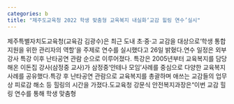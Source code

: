 ```yaml
---
categories: b
title: "제주도교육청 2022 학생 맞춤형 교육복지 내실화‘교감 힐링 연수’실시"
---
```

제주특별자치도교육청(교육감 김광수)은 최근 도내 초‧중‧고 교감을 대상으로‘학생 통합지원을 위한 관리자의 역할’을 주제로 연수를 실시했다고 26일 밝혔다.연수 일정은 외부강사 특강 이후 난타공연 관람 순으로 이루어졌다. 특강은 2005년부터 교육복지를 담당해온 이돈집 강사(삼정중 교사)가 삼정중‘안테나 모임’사례를 중심으로 다양한 교육복지 사례를 공유했다.특강 후 난타공연 관람으로 교육복지를 총괄하며 애쓰는 교감들의 업무상 피로감 해소 등 힐링의 시간을 가졌다.도교육청 강문식 안전복지과장은“이번 교감 힐링 연수를 통해 학생 맞춤형